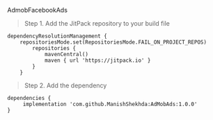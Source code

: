 AdmobFacebookAds
> Step 1. Add the JitPack repository to your build file

```
dependencyResolutionManagement {
	repositoriesMode.set(RepositoriesMode.FAIL_ON_PROJECT_REPOS)
		repositories {
			mavenCentral()
			maven { url 'https://jitpack.io' }
		}
	}
```
 
> Step 2. Add the dependency

```
dependencies {
 	 implementation 'com.github.ManishShekhda:AdMobAds:1.0.0'
}
```

